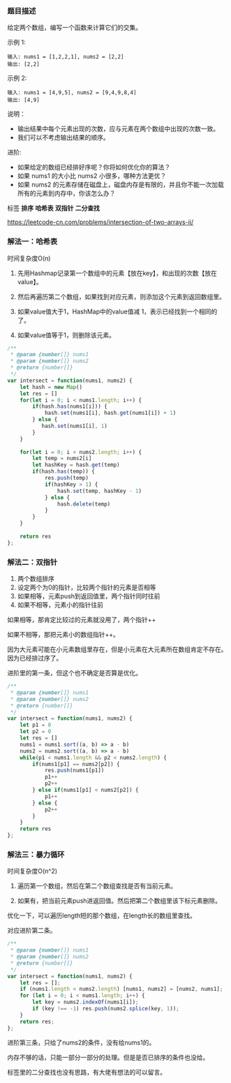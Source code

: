 ### 题目描述

给定两个数组，编写一个函数来计算它们的交集。

示例 1:
```
输入: nums1 = [1,2,2,1], nums2 = [2,2]
输出: [2,2]
```
示例 2:
```
输入: nums1 = [4,9,5], nums2 = [9,4,9,8,4]
输出: [4,9]
```
说明：
- 输出结果中每个元素出现的次数，应与元素在两个数组中出现的次数一致。
- 我们可以不考虑输出结果的顺序。

进阶:
- 如果给定的数组已经排好序呢？你将如何优化你的算法？
- 如果 nums1 的大小比 nums2 小很多，哪种方法更优？
- 如果 nums2 的元素存储在磁盘上，磁盘内存是有限的，并且你不能一次加载所有的元素到内存中，你该怎么办？

标签 **排序** **哈希表** **双指针** **二分查找**

https://leetcode-cn.com/problems/intersection-of-two-arrays-ii/





### 解法一：哈希表

时间复杂度O(n)

1. 先用Hashmap记录第一个数组中的元素【放在key】，和出现的次数【放在value】。

2. 然后再遍历第二个数组，如果找到对应元素，则添加这个元素到返回数组里。

3. 如果value值大于1，HashMap中的value值减 1，表示已经找到一个相同的了。

4. 如果value值等于1，则删除该元素。

```js
/**
 * @param {number[]} nums1
 * @param {number[]} nums2
 * @return {number[]}
 */
var intersect = function(nums1, nums2) {
    let hash = new Map()
    let res = []
    for(let i = 0; i < nums1.length; i++) {
        if(hash.has(nums1[i])) {
            hash.set(nums1[i], hash.get(nums1[i]) + 1)
        } else {
           hash.set(nums1[i], 1) 
        }
    }
    
    for(let i = 0; i < nums2.length; i++) {
        let temp = nums2[i]
        let hashKey = hash.get(temp)
        if(hash.has(temp)) {
            res.push(temp)
            if(hashKey > 1) {
                hash.set(temp, hashKey - 1)
            } else {
                hash.delete(temp)
            }
        }
    }
    
    return res
};
```

### 解法二：双指针

1. 两个数组排序
2. 设定两个为0的指针，比较两个指针的元素是否相等
3. 如果相等，元素push到返回值里，两个指针同时往前
4. 如果不相等，元素小的指针往前

如果相等，那肯定比较过的元素就没用了，两个指针++

如果不相等，那把元素小的数组指针++。

因为大元素可能在小元素数组里存在，但是小元素在大元素所在数组肯定不存在。因为已经排过序了。

进阶里的第一条，但这个也不确定是否算是优化。

```js
/**
 * @param {number[]} nums1
 * @param {number[]} nums2
 * @return {number[]}
 */
var intersect = function(nums1, nums2) {
    let p1 = 0
    let p2 = 0
    let res = []
    nums1 = nums1.sort((a, b) => a - b)
    nums2 = nums2.sort((a, b) => a - b)
    while(p1 < nums1.length && p2 < nums2.length) {
        if(nums1[p1] == nums2[p2]) {
            res.push(nums1[p1])
            p1++
            p2++
        } else if(nums1[p1] < nums2[p2]) {
            p1++
        } else {
            p2++
        }
    }
    return res
};
```

### 解法三：暴力循环
时间复杂度O(n^2)

1. 遍历第一个数组，然后在第二个数组查找是否有当前元素。

2. 如果有，把当前元素push进返回值。然后把第二个数组里该下标元素删除。

优化一下，可以遍历length短的那个数组，在length长的数组里查找。

对应进阶第二条。
```js
/**
 * @param {number[]} nums1
 * @param {number[]} nums2
 * @return {number[]}
 */
var intersect = function(nums1, nums2) {
    let res = [];
    if (nums1.length < nums2.length) [nums1, nums2] = [nums2, nums1];
    for (let i = 0; i < nums1.length; i++) {
        let key = nums2.indexOf(nums1[i]);
        if (key !== -1) res.push(nums2.splice(key, 1));
    }
    return res;
};
```

进阶第三条，只给了nums2的条件，没有给nums1的。

内存不够的话，只能一部分一部分的处理。但是是否已排序的条件也没给。

标签里的二分查找也没有思路，有大佬有想法的可以留言。